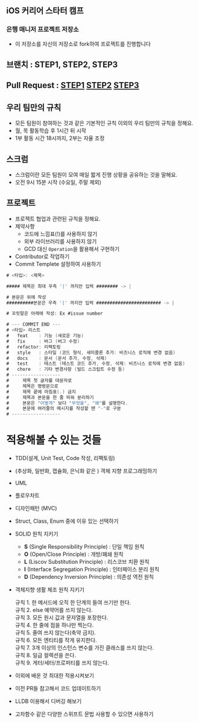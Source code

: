 ## iOS 커리어 스타터 캠프

### 은행 매니저 프로젝트 저장소

- 이 저장소를 자신의 저장소로 fork하여 프로젝트를 진행합니다

## 브랜치 : STEP1, STEP2, STEP3
## Pull Request : [STEP1](https://github.com/yagom-academy/ios-bank-manager/pull/31)   [STEP2](https://github.com/yagom-academy/ios-bank-manager/pull/43)    [STEP3](https://github.com/yagom-academy/ios-bank-manager/pull/47) 
## 우리 팀만의 규칙

- 모든 팀원이 참여하는 것과 같은 기본적인 규칙 이외의 우리 팀만의 규칙을 정해요.
- 월, 목 활동학습 후 1시간 뒤 시작
- 1부 활동 시간 18시까지, 2부는 자율 조정

## 스크럼

- 스크럼이란 모든 팀원이 모여 매일 짧게 진행 상황을 공유하는 것을 말해요.
- 오전 9시 15분 시작 (수요일, 주말 제외)

## 프로젝트

- 프로젝트 협업과 관련된 규칙을 정해요.
- 제약사항
    - 코드에 느낌표(!)를 사용하지 않기
    - 외부 라이브러리를 사용하지 않기
    - GCD 대신 `Operation`을 활용해서 구현하기
- Contributor로 작업하기
- Commit Templete 설정하여 사용하기

```swift
# <타입>: <제목>

##### 제목은 최대 우측 '|' 까지만 입력 ######## -> |

# 본문은 위에 작성
##########본문은 우측 '|' 까지만 입력 ######################## -> |

# 꼬릿말은 아래에 작성: Ex #issue number

# --- COMMIT END ---
# <타입> 리스트
#   feat    : 기능 (새로운 기능)
#   fix     : 버그 (버그 수정)
#   refactor: 리팩토링
#   style   : 스타일 (코드 형식, 세미콜론 추가: 비즈니스 로직에 변경 없음)
#   docs    : 문서 (문서 추가, 수정, 삭제)
#   test    : 테스트 (테스트 코드 추가, 수정, 삭제: 비즈니스 로직에 변경 없음)
#   chore   : 기타 변경사항 (빌드 스크립트 수정 등)
# ------------------
#     제목 첫 글자를 대문자로
#     제목은 명령문으로
#     제목 끝에 마침표(.) 금지
#     제목과 본문을 한 줄 띄워 분리하기
#     본문은 "어떻게" 보다 "무엇을", "왜"를 설명한다.
#     본문에 여러줄의 메시지를 작성할 땐 "-"로 구분
# ------------------
```

# 적용해볼 수 있는 것들

- TDD(설계, Unit Test, Code 작성, 리팩토링)
- (추상화, 일반화, 캡슐화, 은닉화 같은 ) 객체 지향 프로그래밍하기
- UML
- 플로우차트
- 디자인패턴 (MVC)
- Struct, Class, Enum 중에 이유 있는 선택하기
- SOLID 원칙 지키기
    - **S** (Single Responsibility Principle) : 단일 책임 원칙
    - **O** (Open/Close Principle) : 개방/폐쇄 원칙
    - **L** (Liscov Substitution Principle) : 리스코브 치환 원칙
    - **I** (Interface Segregation Principle) : 인터페이스 분리 원칙
    - **D** (Dependency Inversion Principle) : 의존성 역전 원칙
- 객체지향 생활 체조 원칙 지키기     

    규칙 1. 한 메서드에 오직 한 단계의 들여 쓰기만 한다.     
    규칙 2. else 예약어를 쓰지 않는다.     
    규칙 3. 모든 원시 값과 문자열을 포장한다.    
    규칙 4. 한 줄에 점을 하나만 찍는다.    
    규칙 5. 줄여 쓰지 않는다(축약 금지).    
    규칙 6. 모든 엔티티를 작게 유지한다.    
    규칙 7. 3개 이상의 인스턴스 변수를 가진 클래스를 쓰지 않는다.    
    규칙 8. 일급 컬렉션을 쓴다.    
    규칙 9. 게터/세터/프로퍼티를 쓰지 않는다.    

- 이외에 배운 것 최대한 적용시켜보기
- 이전 PR들 참고해서 코드 업데이트하기
- LLDB 이용해서 디버깅 해보기
- 고차함수 같은 다양한 스위프트 문법 사용할 수 있으면 사용하기
